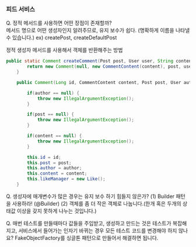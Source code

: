 ### 피드 서비스

Q. 정적 메서드를 사용하면 어떤 장점이 존재할까?  
메서드 명으로 어떤 생성자인지 알려주므로, 유지 보수가 쉽다. (명확하게 이름을 나타낼 수 있습니다.)
ex) createPost, createDefaultPost  

정적 생성자 메서드를 사용해서 객체를 반환해주는 방법  
```java
public static Comment createComment(Post post, User user, String content) {
        return new Comment(null, new CommentContent(content), post, user);
    }

    public Comment(Long id, CommentContent content, Post post, User author) {

        if(author == null) {
            throw new IllegalArgumentException();
        }

        if(post == null) {
            throw new IllegalArgumentException();
        }

        if(content == null) {
            throw new IllegalArgumentException();
        }

        this.id = id;
        this.post = post;
        this.author = author;
        this.content = content;
        this.likeManager = new Like();
    }
```

Q. 생성자에 매개변수가 많은 경우는 유지 보수 하기 힘들지 않은가?
(1) Builder 패턴을 사용하라! (@Builder)
(2) 객체를 좀 더 작은 객체로 나눕니다.(한개 혹은 두개의 상태값 이상을 갖지 못하게 나누는 것입니다.)


Q. 매번 테스트를 만들때마다 값들을 주입받고, 생성하고 만드는 것은 테스트가 복잡해지고, 서비스에서 들어가는 인자기 바뀌는 경우 모든 테스트 코드를 변경해야 하지 않나요? 
FakeObjectFactory를 싱글톤 패턴으로 만들어서 해결하면 됩니다.  
